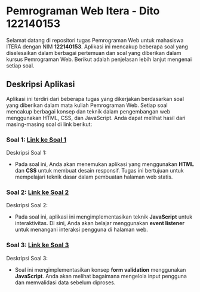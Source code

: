 # Pemrograman Web Itera - Dito 122140153

Selamat datang di repositori tugas Pemrograman Web untuk mahasiswa ITERA dengan NIM **122140153**. Aplikasi ini mencakup beberapa soal yang diselesaikan dalam berbagai pertemuan dan soal yang diberikan dalam kursus Pemrograman Web. Berikut adalah penjelasan lebih lanjut mengenai setiap soal.

## Deskripsi Aplikasi

Aplikasi ini terdiri dari beberapa tugas yang dikerjakan berdasarkan soal yang diberikan dalam mata kuliah Pemrograman Web. Setiap soal mencakup berbagai konsep dan teknik dalam pengembangan web menggunakan HTML, CSS, dan JavaScript. Anda dapat melihat hasil dari masing-masing soal di link berikut:

### Soal 1: [Link ke Soal 1](https://caseinn.github.io/pemrograman_web_itera_122140153/Dito_122140153_pertemuan1/Soal1/)
Deskripsi Soal 1:
- Pada soal ini, Anda akan menemukan aplikasi yang menggunakan **HTML** dan **CSS** untuk membuat desain responsif. Tugas ini bertujuan untuk mempelajari teknik dasar dalam pembuatan halaman web statis.

### Soal 2: [Link ke Soal 2](https://caseinn.github.io/pemrograman_web_itera_122140153/Dito_122140153_pertemuan1/Soal2/)
Deskripsi Soal 2:
- Pada soal ini, aplikasi ini mengimplementasikan teknik **JavaScript** untuk interaktivitas. Di sini, Anda akan belajar menggunakan **event listener** untuk menangani interaksi pengguna di halaman web.

### Soal 3: [Link ke Soal 3](https://caseinn.github.io/pemrograman_web_itera_122140153/Dito_122140153_pertemuan1/Soal3/)
Deskripsi Soal 3:
- Soal ini mengimplementasikan konsep **form validation** menggunakan **JavaScript**. Anda akan melihat bagaimana mengelola input pengguna dan memvalidasi data sebelum diproses.